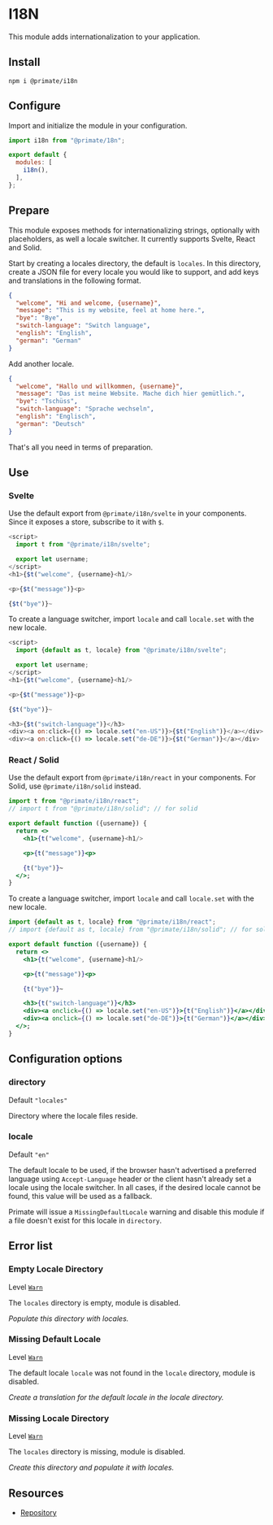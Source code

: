 # I18N

This module adds internationalization to your application.

## Install

`npm i @primate/i18n`

## Configure

Import and initialize the module in your configuration.

```js caption=primate.config.js
import i18n from "@primate/18n";

export default {
  modules: [
    i18n(),
  ],
};
```

## Prepare

This module exposes methods for internationalizing strings, optionally with
placeholders, as well a locale switcher. It currently supports Svelte, React
and Solid.

Start by creating a locales directory, the default is `locales`. In this
directory, create a JSON file for every locale you would like to support, and
add keys and translations in the following format.

```json caption=locales/en-US.js
{
  "welcome", "Hi and welcome, {username}",
  "message": "This is my website, feel at home here.",
  "bye": "Bye",
  "switch-language": "Switch language",
  "english": "English",
  "german": "German"
}
```

Add another locale.

```json caption=locales/de-DE.js
{
  "welcome", "Hallo und willkommen, {username}",
  "message": "Das ist meine Website. Mache dich hier gemütlich.",
  "bye": "Tschüss",
  "switch-language": "Sprache wechseln",
  "english": "Englisch",
  "german": "Deutsch"
}
```

That's all you need in terms of preparation.

## Use

### Svelte

Use the default export from `@primate/i18n/svelte` in your components. Since it
exposes a store, subscribe to it with `$`.

```js
<script>
  import t from "@primate/i18n/svelte";

  export let username;
</script>
<h1>{$t("welcome", {username}<h1/>

<p>{$t("message")}<p>

{$t("bye")}~
```

To create a language switcher, import `locale` and call `locale.set` with the
new locale.

```js
<script>
  import {default as t, locale} from "@primate/i18n/svelte";

  export let username;
</script>
<h1>{$t("welcome", {username}<h1/>

<p>{$t("message")}<p>

{$t("bye")}~

<h3>{$t("switch-language")}</h3>
<div><a on:click={() => locale.set("en-US")}>{$t("English")}</a></div>
<div><a on:click={() => locale.set("de-DE")}>{$t("German")}</a></div>
```

### React / Solid

Use the default export from `@primate/i18n/react` in your components. For
Solid, use `@primate/i18n/solid` instead.

```jsx
import t from "@primate/i18n/react";
// import t from "@primate/i18n/solid"; // for solid

export default function ({username}) {
  return <>
    <h1>{t("welcome", {username}<h1/>

    <p>{t("message")}<p>

    {t("bye")}~
  </>;
}
```

To create a language switcher, import `locale` and call `locale.set` with the 
new locale.

```jsx
import {default as t, locale} from "@primate/i18n/react";
// import {default as t, locale} from "@primate/i18n/solid"; // for solid

export default function ({username}) {
  return <>
    <h1>{t("welcome", {username}<h1/>

    <p>{t("message")}<p>

    {t("bye")}~

    <h3>{t("switch-language")}</h3>
    <div><a onclick={() => locale.set("en-US")}>{t("English")}</a></div>
    <div><a onclick={() => locale.set("de-DE")}>{t("German")}</a></div>
  </>;
}
```

## Configuration options

### directory

Default `"locales"`

Directory where the locale files reside.

### locale

Default `"en"`

The default locale to be used, if the browser hasn't advertised a preferred
language using `Accept-Language` header or the client hasn't already set a
locale using the locale switcher. In all cases, if the desired locale cannot be
found, this value will be used as a fallback.

Primate will issue a `MissingDefaultLocale` warning and disable this module if
a file doesn't exist for this locale in `directory`.

## Error list

### Empty Locale Directory

Level [`Warn`][warn]

The `locales` directory is empty, module is disabled.

*Populate this directory with locales.*

### Missing Default Locale

Level [`Warn`][warn]

The default locale `locale` was not found in the `locale` directory, module is
disabled.

*Create a translation for the default locale in the locale directory.*

### Missing Locale Directory

Level [`Warn`][warn]

The `locales` directory is missing, module is disabled.

*Create this directory and populate it with locales.*

## Resources

* [Repository][repo]

[repo]: https://github.com/primatejs/primate/tree/master/packages/i18n
[warn]: /guide/logging#warn

